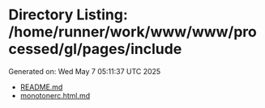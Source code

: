 # Directory Listing: /home/runner/work/www/www/processed/gl/pages/include
Generated on: Wed May  7 05:11:37 UTC 2025

- [README.md](README.md)
- [monotonerc.html.md](monotonerc.html.md)
